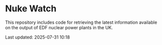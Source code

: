 # Nuke Watch

This repository includes code for retrieving the latest information available on the output of EDF nuclear power plants in the UK.

Last updated: 2025-07-31 10:18